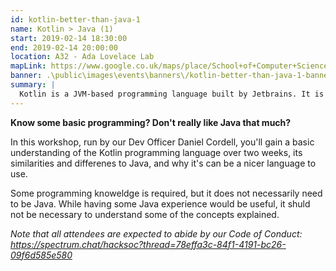 ```yaml
---
id: kotlin-better-than-java-1
name: Kotlin > Java (1)
start: 2019-02-14 18:30:00
end: 2019-02-14 20:00:00
location: A32 - Ada Lovelace Lab
mapLink: https://www.google.co.uk/maps/place/School+of+Computer+Science/@52.9533603,-1.1892748,17.15z/data=!4m5!3m4!1s0x4879c209bfffffff:0xaf426646771a25ac!8m2!3d52.953357!4d-1.18736
banner: .\public\images\events\banners\/kotlin-better-than-java-1-banner.jpg
summary: |
  Kotlin is a JVM-based programming language built by Jetbrains. It is used heavily as a replacement for Java, especially in Android-based development. Come along to learn the basics!
---
```


__Know some basic programming? Don't really like Java that much?__

In this workshop, run by our Dev Officer Daniel Cordell, you'll gain a basic understanding of the Kotlin programming language over two weeks, its similarities and differenes to Java, and why it's can be a nicer language to use.

Some programming knoweldge is required, but it does not necessarily need to be Java. While having some Java experience would be useful, it shuld not be necessary to understand some of the concepts explained.

_Note that all attendees are expected to abide by our Code of Conduct: https://spectrum.chat/hacksoc?thread=78effa3c-84f1-4191-bc26-09f6d585e580_
